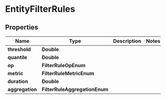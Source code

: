 

# EntityFilterRules


## Properties

Name | Type | Description | Notes
------------ | ------------- | ------------- | -------------
**threshold** | **Double** |  | 
**quantile** | **Double** |  | 
**op** | **FilterRuleOpEnum** |  | 
**metric** | **FilterRuleMetricEnum** |  | 
**duration** | **Double** |  | 
**aggregation** | **FilterRuleAggregationEnum** |  | 



